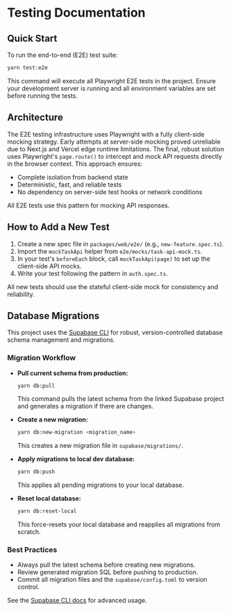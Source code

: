 # Testing Documentation

## Quick Start

To run the end-to-end (E2E) test suite:

```bash
yarn test:e2e
```

This command will execute all Playwright E2E tests in the project. Ensure your development server is running and all environment variables are set before running the tests.

## Architecture

The E2E testing infrastructure uses Playwright with a fully client-side mocking strategy. Early attempts at server-side mocking proved unreliable due to Next.js and Vercel edge runtime limitations. The final, robust solution uses Playwright's `page.route()` to intercept and mock API requests directly in the browser context. This approach ensures:

- Complete isolation from backend state
- Deterministic, fast, and reliable tests
- No dependency on server-side test hooks or network conditions

All E2E tests use this pattern for mocking API responses.

## How to Add a New Test

1. Create a new spec file in `packages/web/e2e/` (e.g., `new-feature.spec.ts`).
2. Import the `mockTaskApi` helper from `e2e/mocks/task-api-mock.ts`.
3. In your test's `beforeEach` block, call `mockTaskApi(page)` to set up the client-side API mocks.
4. Write your test following the pattern in `auth.spec.ts`.

All new tests should use the stateful client-side mock for consistency and reliability.

## Database Migrations

This project uses the [Supabase CLI](https://supabase.com/docs/guides/cli) for robust, version-controlled database schema management and migrations.

### Migration Workflow

- **Pull current schema from production:**
  ```bash
  yarn db:pull
  ```
  This command pulls the latest schema from the linked Supabase project and generates a migration if there are changes.

- **Create a new migration:**
  ```bash
  yarn db:new-migration <migration_name>
  ```
  This creates a new migration file in `supabase/migrations/`.

- **Apply migrations to local dev database:**
  ```bash
  yarn db:push
  ```
  This applies all pending migrations to your local database.

- **Reset local database:**
  ```bash
  yarn db:reset-local
  ```
  This force-resets your local database and reapplies all migrations from scratch.

### Best Practices
- Always pull the latest schema before creating new migrations.
- Review generated migration SQL before pushing to production.
- Commit all migration files and the `supabase/config.toml` to version control.

See the [Supabase CLI docs](https://supabase.com/docs/guides/cli) for advanced usage.
